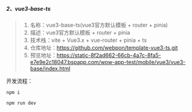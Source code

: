 ##### 2、vue3-base-ts

> 1. 名称：vue3-base-ts(vue3官方默认模板 + router + pinia)
> 2. 描述：vue3官方默认模板 + router + pinia
> 3. 技术栈：vite + Vue3.x + vue-router + pinia + ts
> 4. 仓库地址：https://github.com/webpon/template-vue3-ts.git
> 5. 预览地址：https://static-8f2ad662-66cb-4a7c-8fa5-e7e9e2c18047.bspapp.com/wow-app-test/mobile/vue3/vue3-base/index.html

开发流程：

```
npm i
```

```
npm run dev
```